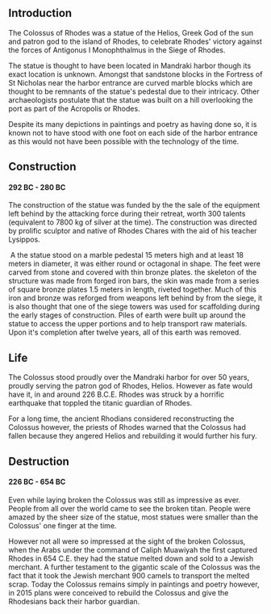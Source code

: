 ## Introduction

The Colossus of Rhodes was a statue of the Helios, Greek God of the sun and patron god to the island of Rhodes, to celebrate Rhodes' victory against the forces of Antigonus I Monophthalmus in the Siege of Rhodes.

The statue is thought to have been located in Mandraki harbor though its exact location is unknown. Amongst that sandstone blocks in the Fortress of St Nicholas near the harbor entrance are curved marble blocks which are thought to be remnants of the statue's pedestal due to their intricacy. Other archaeologists postulate that the statue was built on a hill overlooking the port as part of the Acropolis or Rhodes. 

Despite its many depictions in paintings and poetry as having done so, it is known not to have stood with one foot on each side of the harbor entrance as this would not have been possible with the technology of the time.

## Construction

#### 292 BC - 280 BC

The construction of the statue was funded by the the sale of the equipment left behind by the attacking force during their retreat, worth 300 talents (equivalent to 7800 kg of silver at the time). The construction was directed by prolific sculptor and native of Rhodes Chares with the aid of his teacher Lysippos.

​	A the statue stood on a marble pedestal 15 meters high and at least 18 meters in diameter, it was either round or octagonal in shape. The feet were carved from stone and covered with thin bronze plates. the skeleton of the structure was made from forged iron bars, the skin was made from a series of square bronze plates 1.5 meters in length, riveted together. Much of this iron and bronze was reforged from weapons left behind by from the siege, it is also thought that one of the siege towers was used for scaffolding during the early stages of construction. Piles of earth were built up around the statue to access the upper portions and to help transport raw materials. Upon it's completion after twelve years, all of this earth was removed.

## Life

The Colossus stood proudly over the Mandraki harbor for over 50 years, proudly serving the patron god of Rhodes, Helios. However as fate would have it, in and around 226 B.C.E. Rhodes was struck by a horrific earthquake that toppled the titanic guardian of Rhodes. 

For a long time, the ancient Rhodians considered reconstructing the Colossus however, the priests of Rhodes warned that the Colossus had fallen because they angered Helios and rebuilding it would further his fury.

## Destruction

#### 226 BC - 654 BC

Even while laying broken the Colossus was still as impressive as ever. People from all over the world came to see the broken titan. People were amazed by the sheer size of the statue, most statues were smaller than the Colossus' one finger at the time. 

However not all were so impressed at the sight of the broken Colossus, when the Arabs under the command of Caliph Muawiyah the first captured Rhodes in 654 C.E. they had the statue melted down and sold to a Jewish merchant. A further testament to the gigantic scale of the Colossus was the fact that it took the Jewish merchant 900 camels to transport the melted scrap.
Today the Colossus remains simply in paintings and poetry however, in 2015 plans were conceived to rebuild the Colossus and give the Rhodesians back their harbor guardian.